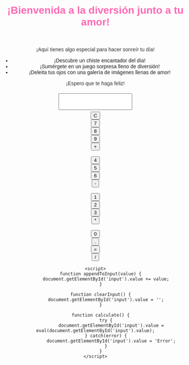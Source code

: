 <!DOCTYPE html>
<html lang="es">
<head>
    <meta charset="UTF-8">
    <meta name="viewport" content="width=device-width, initial-scale=1.0">
    <title>¡Diviértete con Tu Amor!</title>
    <style>
        body {
            font-family: Arial, sans-serif;
            text-align: center;
        }
        h1 {
            color: #FF69B4;
        }
        p {
            color: #333;
        }
        #diversion {
            margin-top: 50px;
        }
        .calculator {
            display: flex;
            flex-direction: column;
            align-items: center;
        }
        .calculator input {
            margin: 5px;
            padding: 10px;
            width: 200px;
            font-size: 18px;
        }
    </style>
</head>
<body>
    <h1>¡Bienvenida a la diversión junto a tu amor!</h1>
    <div id="diversion">
        <p>¡Aquí tienes algo especial para hacer sonreír tu día!</p>
        <ul>
            <li>¡Descubre un chiste encantador del día!</li>
            <li>¡Sumérgete en un juego sorpresa lleno de diversión!</li>
            <li>¡Deleita tus ojos con una galería de imágenes llenas de amor!</li>
        </ul>
        <p>¡Espero que te haga feliz!</p>
        <div class="calculator">
            <input type="text" id="input" readonly>
            <button onclick="clearInput()">C</button>
            <button onclick="appendToInput('7')">7</button>
            <button onclick="appendToInput('8')">8</button>
            <button onclick="appendToInput('9')">9</button>
            <button onclick="appendToInput('+')">+</button>
            <br>
            <button onclick="appendToInput('4')">4</button>
            <button onclick="appendToInput('5')">5</button>
            <button onclick="appendToInput('6')">6</button>
            <button onclick="appendToInput('-')">-</button>
            <br>
            <button onclick="appendToInput('1')">1</button>
            <button onclick="appendToInput('2')">2</button>
            <button onclick="appendToInput('3')">3</button>
            <button onclick="appendToInput('*')">*</button>
            <br>
            <button onclick="appendToInput('0')">0</button>
            <button onclick="appendToInput('.')">.</button>
            <button onclick="calculate()">=</button>
            <button onclick="appendToInput('/')">/</button>
        </div>
    </div>

    <script>
        function appendToInput(value) {
            document.getElementById('input').value += value;
        }

        function clearInput() {
            document.getElementById('input').value = '';
        }

        function calculate() {
            try {
                document.getElementById('input').value = eval(document.getElementById('input').value);
            } catch(error) {
                document.getElementById('input').value = 'Error';
            }
        }
    </script>
</body>
</html>
